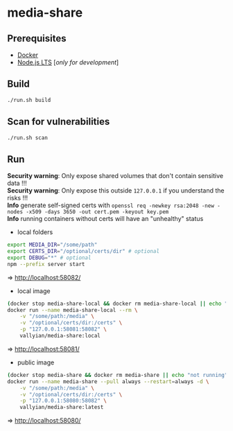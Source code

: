 # media-share

## Prerequisites

* [Docker](https://docs.docker.com/get-docker/)
* [Node.js LTS](https://nodejs.org/en/) [*only for development*]

## Build

```sh
./run.sh build
```

## Scan for vulnerabilities

```sh
./run.sh scan
```

## Run

**Security warning**: Only expose shared volumes that don't contain sensitive data !!!  
**Security warning**: Only expose this outside `127.0.0.1` if you understand the risks !!!  
**Info** generate self-signed certs with `openssl req -newkey rsa:2048 -new -nodes -x509 -days 3650 -out cert.pem -keyout key.pem`  
**Info** running containers without certs will have an "unhealthy" status  

* local folders

```sh
export MEDIA_DIR="/some/path"
export CERTS_DIR="/optional/certs/dir" # optional
export DEBUG="*" # optional
npm --prefix server start
```

=> [http://localhost:58082/](http://localhost:58082/)

* local image

```sh
(docker stop media-share-local && docker rm media-share-local || echo "not running") && \
docker run --name media-share-local --rm \
    -v "/some/path:/media" \
    -v "/optional/certs/dir:/certs" \
    -p "127.0.0.1:58081:58082" \
    vallyian/media-share:local
```

=> [http://localhost:58081/](http://localhost:58081/)

* public image

```sh
(docker stop media-share && docker rm media-share || echo "not running") && \
docker run --name media-share --pull always --restart=always -d \
    -v "/some/path:/media" \
    -v "/optional/certs/dir:/certs" \
    -p "127.0.0.1:58080:58082" \
    vallyian/media-share:latest
```

=> [http://localhost:58080/](http://localhost:58080/)
